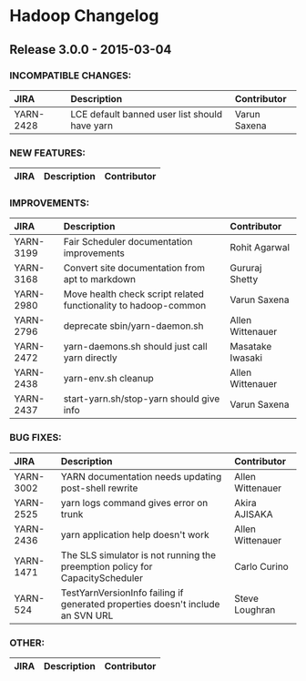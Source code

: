 # Hadoop Changelog

## Release 3.0.0 - 2015-03-04

### INCOMPATIBLE CHANGES:

| JIRA | Description | Contributor |
|:---- |:---- | :--- |
| YARN-2428 | LCE default banned user list should have yarn | Varun Saxena |
### NEW FEATURES:

| JIRA | Description | Contributor |
|:---- |:---- | :--- |
### IMPROVEMENTS:

| JIRA | Description | Contributor |
|:---- |:---- | :--- |
| YARN-3199 | Fair Scheduler documentation improvements | Rohit Agarwal |
| YARN-3168 | Convert site documentation from apt to markdown | Gururaj Shetty |
| YARN-2980 | Move health check script related functionality to hadoop-common | Varun Saxena |
| YARN-2796 | deprecate sbin/yarn-daemon.sh | Allen Wittenauer |
| YARN-2472 | yarn-daemons.sh should just call yarn directly | Masatake Iwasaki |
| YARN-2438 | yarn-env.sh cleanup | Allen Wittenauer |
| YARN-2437 | start-yarn.sh/stop-yarn should give info | Varun Saxena |
### BUG FIXES:

| JIRA | Description | Contributor |
|:---- |:---- | :--- |
| YARN-3002 | YARN documentation needs updating post-shell rewrite | Allen Wittenauer |
| YARN-2525 | yarn logs command gives error on trunk | Akira AJISAKA |
| YARN-2436 | yarn application help doesn't work | Allen Wittenauer |
| YARN-1471 | The SLS simulator is not running the preemption policy for CapacityScheduler | Carlo Curino |
| YARN-524 | TestYarnVersionInfo failing if generated properties doesn't include an SVN URL | Steve Loughran |
### OTHER:

| JIRA | Description | Contributor |
|:---- |:---- | :--- |


